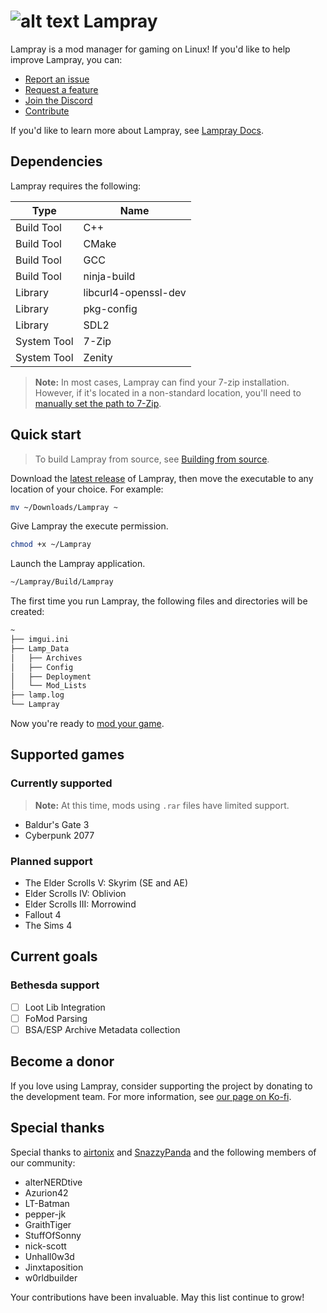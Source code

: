 # ![alt text](https://cdn.discordapp.com/attachments/1160692058017763581/1175551711281168456/LMP-64.png?ex=656ba4d8&is=65592fd8&hm=ccaf321556119a09510514835ccadded74ee8bcc02fb48ec5697d5e9defcdd22&) Lampray 

Lampray is a mod manager for gaming on Linux! If you'd like to help improve Lampray, you can:

- [Report an issue](https://github.com/CHollingworth/Lampray/issues/new?assignees=&labels=bug&projects=&template=-game--bug-report.md&title=)
- [Request a feature](https://github.com/CHollingworth/Lampray/issues/new?assignees=&labels=enhancement&projects=&template=feature_request.md&title=)
- [Join the Discord](https://discord.gg/5macMedevy)
- [Contribute](./CONTRIBUTING.md)

If you'd like to learn more about Lampray, see [Lampray Docs](./docs/lampray-docs.md).

## Dependencies

Lampray requires the following:

| Type        | Name                 |
|-------------|----------------------|
| Build Tool  | C++                  |
| Build Tool  | CMake                |
| Build Tool  | GCC                  |
| Build Tool  | ninja-build          |
| Library     | libcurl4-openssl-dev |
| Library     | pkg-config           |
| Library     | SDL2                 |
| System Tool | 7-Zip                |
| System Tool | Zenity               |

> **Note:** In most cases, Lampray can find your 7-zip installation. However, if it's located in a non-standard location, you'll need to [manually set the path to 7-Zip](./docs/customizing-lampray.md#setting-the-path-to-7-zip).

## Quick start

> To build Lampray from source, see [Building from source](./docs/building-from-source.md).

Download the [latest release](https://github.com/CHollingworth/Lampray/releases) of Lampray, then move the executable to any location of your choice. For example:

```bash
mv ~/Downloads/Lampray ~
```

Give Lampray the execute permission.

```bash
chmod +x ~/Lampray
```

Launch the Lampray application.

```bash
~/Lampray/Build/Lampray
```

The first time you run Lampray, the following files and directories will be created:

```bash
~
├── imgui.ini
├── Lamp_Data
│   ├── Archives
│   ├── Config
│   ├── Deployment
│   └── Mod_Lists
├── lamp.log
└── Lampray
```

Now you're ready to [mod your game](./docs/managing-mods.md).

## Supported games

### Currently supported

> **Note:** At this time, mods using `.rar` files have limited support.

- Baldur's Gate 3
- Cyberpunk 2077

### Planned support

- The Elder Scrolls V: Skyrim (SE and AE)
- Elder Scrolls IV: Oblivion
- Elder Scrolls III: Morrowind
- Fallout 4
- The Sims 4

## Current goals

### Bethesda support

- [ ] Loot Lib Integration
- [ ] FoMod Parsing
- [ ] BSA/ESP Archive Metadata collection

## Become a donor

If you love using Lampray, consider supporting the project by donating to the development team. For more information, see [our page on Ko-fi](https://ko-fi.com/lampray).

## Special thanks

Special thanks to [airtonix](https://github.com/airtonix) and [SnazzyPanda](https://github.com/SnazzyPanda) and the following members of our community:

- alterNERDtive
- Azurion42
- LT-Batman
- pepper-jk
- GraithTiger
- StuffOfSonny
- nick-scott
- Unhall0w3d
- Jinxtaposition
- w0rldbuilder

Your contributions have been invaluable. May this list continue to grow!
